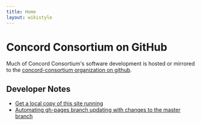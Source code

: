 ```yaml
---
title: Home
layout: wikistyle
---
```


Concord Consortium on GitHub
=====================

Much of Concord Consortium's software development is hosted or mirrored to the [concord-consortium organization on github](https://github.com/organizations/concord-consortium).

Developer Notes
-------------

+ [Get a local copy of this site running](developer-notes/get-a-local-copy-of-this-site.html)
+ [Automating gh-pages branch updating with changes to the master branch](developer-notes/automating-gh-pages-integration.html)

